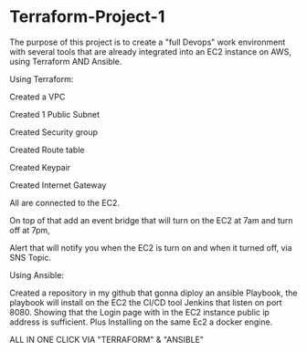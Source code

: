 # Terraform-Project-1

The purpose of this project is to create a "full Devops" work environment with several tools
that are already integrated into an EC2 instance on AWS, using Terraform AND Ansible.

Using Terraform:

Created a VPC

Created 1 Public Subnet

Created Security group

Created Route table

Created Keypair

Created Internet Gateway

All are connected to the EC2.

On top of that add an event bridge that will turn on the EC2 at 7am and turn off at 7pm,

Alert that will notify you when the EC2 is turn on and when it turned off, via SNS Topic.

Using Ansible:

Created a repository in my github that gonna diploy an ansible Playbook, the playbook will install on the EC2 the CI/CD tool Jenkins that listen on port 8080.
Showing that the Login page with in the EC2 instance public ip address is sufficient.
Plus Installing on the same Ec2 a docker engine.

ALL IN ONE CLICK VIA "TERRAFORM" & "ANSIBLE"
